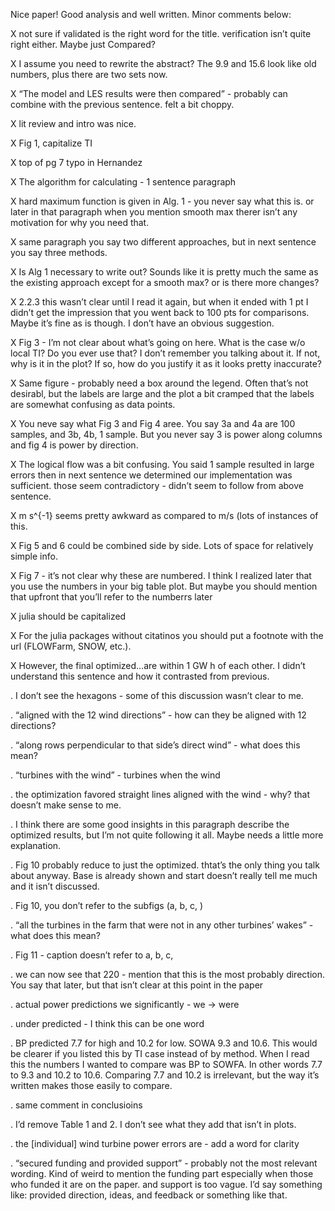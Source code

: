 Nice paper!  Good analysis and well written.  Minor comments below:

X   not sure if validated is the right word for the title.  verification isn’t quite right either.  Maybe just Compared?

X   I assume you need to rewrite the abstract?  The 9.9 and 15.6 look like old numbers, plus there are two sets now.

X   “The model and LES results were then compared” - probably can combine with the previous sentence.  felt a bit choppy.

X   lit review and intro was nice.

X   Fig 1, capitalize TI

X   top of pg 7 typo in Hernandez

X   The algorithm for calculating  - 1 sentence paragraph

X   hard maximum function is given in Alg. 1 - you never say what this is. or later in that paragraph when you mention smooth max therer isn’t any motivation for why you need that.

X   same paragraph you say two different approaches, but in next sentence you say three methods.

X   Is Alg 1 necessary to write out? Sounds like it is pretty much the same as the existing approach except for a smooth max?  or is there more changes?

X   2.2.3 this wasn’t clear until I read it again, but when it ended with 1 pt I didn’t get the impression that you went back to 100 pts for comparisons.  Maybe it’s fine as is though.  I don’t have an obvious suggestion.

X   Fig 3 - I’m not clear about what’s going on here.  What is the case w/o local TI?  Do you ever use that?  I don’t remember you talking about it.  If not, why is it in the plot?  If so, how do you justify it as it looks pretty inaccurate?

X   Same figure - probably need a box around the legend.  Often that’s not desirabl, but the labels are large and the plot a bit cramped that the labels are somewhat confusing as data points.

X   You neve say what Fig 3 and Fig 4 aree.  You say 3a and 4a are 100 samples, and 3b, 4b, 1 sample.  But you never say 3 is power along columns and fig 4 is power by direction.

X   The logical flow was a bit confusing.  You said 1 sample resulted in large errors then in next sentence we determined our implementation was sufficient.  those seem contradictory - didn’t seem to follow from above sentence. 

X   m s^{-1} seems pretty awkward as compared to m/s  (lots of instances of this.

X   Fig 5 and 6 could be combined side by side.  Lots of space for relatively simple info.

X   Fig 7 - it’s not clear why these are numbered.  I think I realized later that you use the numbers in your big table plot.  But maybe you should  mention that upfront that you’ll refer to the numberrs later

X   julia should be capitalized

X   For the julia packages without citatinos you should put a footnote with the url (FLOWFarm, SNOW, etc.).

X   However, the final optimized…are within 1 GW h of each other.  I didn’t understand this sentence and how it contrasted from previous.

.   I don’t see the hexagons - some of this discussion wasn’t clear to me.

.   “aligned with the 12 wind directions” - how can they be aligned with 12 directions?

.   “along rows perpendicular to that side’s direct wind” - what does this mean?

.   “turbines with the wind” - turbines when the wind

.   the optimization favored straight lines aligned with the wind - why?  that doesn’t make sense to me.

.   I think there are some good insights in this paragraph describe the optimized results, but I’m not quite following it all. Maybe needs a little more explanation.

.   Fig 10 probably reduce to just the optimized.  thtat’s the only thing you talk about anyway.  Base is already shown and start doesn’t really tell me much and it isn’t discussed.

.   Fig 10, you don’t refer to the subfigs (a, b, c, )

.   “all the turbines in the farm that were not in any other turbines’ wakes” - what does this mean? 

.   Fig 11 - caption doesn’t refer to a, b, c,

.   we can now see that 220 - mention that this is the most probably direction.  You say that later, but that isn’t clear at this point in the paper

.   actual power predictions we significantly - we -> were

.   under predicted - I think this can be one word

.   BP predicted 7.7 for high and 10.2 for low.  SOWA 9.3 and 10.6.  This would be clearer if you listed this by TI case instead of by method.  When I read this the numbers I wanted to compare was BP to SOWFA. In other words 7.7 to 9.3 and 10.2 to 10.6. Comparing 7.7 and 10.2 is irrelevant, but the way it’s written makes those easily to compare. 

.   same comment in conclusioins

.   I’d remove Table 1 and 2.  I don’t see what they add that isn’t in plots.

.   the [individual] wind turbine power errors are - add a word for clarity

.   “secured funding and provided support” - probably not the most relevant wording.  Kind of weird to mention the funding part especially when those who funded it are on the paper.  and support is too vague.  I’d say something like: provided direction, ideas, and feedback or something like that. 